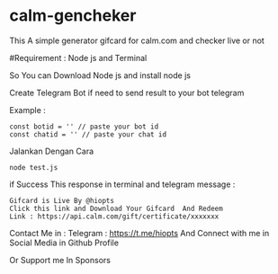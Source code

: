 # calm-gencheker
This A simple generator gifcard for calm.com and checker live or not

#Requirement :
Node js and Terminal 

So You can Download Node js and install node js 

Create Telegram Bot if need to send result to your bot telegram

Example :

```
const botid = '' // paste your bot id
const chatid = '' // paste your chat id

```

Jalankan Dengan Cara 

```
node test.js

```

if Success This response in terminal and telegram message :
```
Gifcard is Live By @hiopts
Click this link and Download Your Gifcard  And Redeem
Link : https://api.calm.com/gift/certificate/xxxxxxx

```
Contact Me in :
Telegram : https://t.me/hiopts 
And Connect with me in Social Media in Github Profile 

Or Support me In Sponsors 
